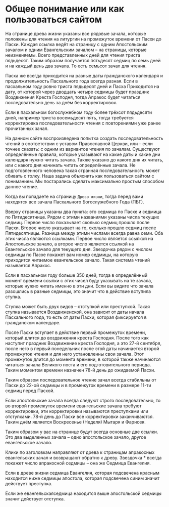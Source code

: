 #  Общее понимание или как пользоваться сайтом

На странице древа жизни указаны все рядовые зачала, которые положены для чтения на литургии на промежуток времени от Пасхи до Пасхи. Каждая ссылка ведёт на страницу с одним Апостольским зачалом и одним Евангельским зачалом – на страницы, которые неизменяемы. Всего представленных дней для чтения триста пядьдесят. Таким образом получается пятьдесят седмиц по семь дней и на каждый день два зачала. То есть семьсот зачал для чтения. 

Пасха же всегда приходится на разные даты гражданского календаря и продолжительность Пасхального года всегда разная. Если в пасхальном году ровно триста пядьдесят дней и Пасха Приходится на дату, от которой через дводцать четыре седмицы будет праздник Воздвижения Креста Господня, тогда Апракос будет читаться последовательно день за днём без корректировок. 

Если в пасхальном богослужебном году более трёхсот пядьдесяти дней, например триcта восемьдесят пять, тогда требуется корректировка последовательности чтения с повторениями уже ранее прочитанных зачал. 

На данном сайте воспроизведена попытка создать последовательность чтений в соответствии с уставом Православной Церкви, или – если точнее сказать: с одним из вариантов чтения по зачалам. Существуют определённые правила, которые указывают на какие даты и какие дни календаря  нужно читать зачала. Также указано до какого дня их читать, или с какого дня начинать читать определённые зачала. Не подготовленного человека такая странная последовательность может сбивать с толку. Наша задача объяснить как пользоваться сайтом с пониманием. Мы постарались сделать максимально простым способом данное чтение.

Когда вы попадаете на страницу `Древо жизни`, тогда перед вами находятся все зачала Пасхального Богослужебного Года (ПБГ). 

Вверху страницы указаны два пункта: это седмица по Пасхе и седмица по Пятидесятнице. Рядом с этими названиями указаны числа текущих седмиц. Первое число показывает сколько седмиц прошло после Пасхи. Второе число указывает на то, сколько прошло седмиц после Пятидесятницы. Разница между этими числами всегда равна семи. Оба этих числа являются ссылками. Первое число является ссылкой на 
Апостольское зачало, а второе число является ссылкой на Евангельское зачало для текущего дня. Звездочка рядом с числом седмицы по Пасхе покажет вам номер седмицы, на которую приходится читаемое евангельское зачало. Такая система чтений называется Апракос. 

Если в пасхальном году больше 350 дней, тогда в определённый момент времени ссылки с этих чисел буду указывать на те зачала, которые нужно читать именно в эти дни. Если вы видите что зачала разошлись в разные седмицы, это значит что в действие вступила ступка. 

Ступка  может быть двух видов – отступкой или преступкой. Такая ступка называется Воздвиженской, она зависит от даты начала Пасхального года, то есть от даты Пасхи, которая фиксируется в гражданском календаре. 

После Пасхи вступает в действие первый промежуток времени, который длится до воздвижения креста Господня. После того как наступит праздник Воздвижение креста Господня, а это 27-й сентября, после него в первый понедельник после этой даты начинается второй промежуток чтения и для него установленны свои зачала. Этот промежуток длится до момента времени, в которой также начинаются читаться зачала Великого поста и его подготовительного периода. Таким моментом времени назначен 78-й день до ожидаемой Пасхи. 

Таким образом последовательное чтение зачал всегда стабильны от Пасхи до 22-ой седмицы и в промежуток времени в размере 11-ти седмиц перед Пасхой. 

Если апостольские зачала всегда следуют строго последовательно, то во второй промежуток времени евангельские зачала требуют корректировки, эти корректировки называются  преступками или отступками. 78-й день до Пасхи все корректировки заканчиваются. Таким днём является Воскресенье (Неделя) Мытаря и Фарисея.

Таким образом у вас на странице будут всегда основные две ссылки. Это два выделенных зачала – одно апостольское зачало, другое евангельское зачало.

Клики по заголовкам направляют от древа к страницам апракосных евангельских зачал и возвращают обратно к древу. 
Звездочка * всегда покажет число апракосной седмицы – она же Седмица Евангелия. 

Если в древе жизни седмица Евангелия, которая подсвечена красным находится ниже седмицы апостола, которая подсвечена синим значит действует преступка. 

Если же евангельскаяседмица находится выше апостольской седмицы значит действует отступка.



